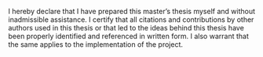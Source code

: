 I hereby declare that I have prepared this master’s thesis myself and without inadmissible assistance. I certify that all citations and contributions by other authors used in this thesis or that led to the ideas behind this thesis have been properly identified and referenced in written form. I also warrant that the same applies to the implementation of the project.